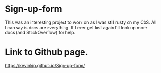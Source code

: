 # Sign-up-form

This was an interesting project to work on as I was still rusty on my CSS. All I can say is docs are everything. If I ever get lost again I'll 
look up more docs (and StackOverflow) for help. 

# Link to Github page.
https://kevinkip.github.io/Sign-up-form/

